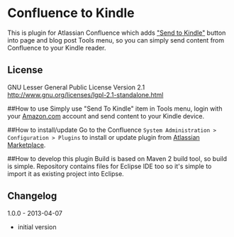 Confluence to Kindle
====================

This is plugin for Atlassian Confluence which adds ["Send to Kindle"](http://www.amazon.com/gp/sendtokindle/developers/button) 
button into page and blog post Tools menu, so you can simply send content from Confluence to your Kindle reader.

## License
GNU Lesser General Public License Version 2.1
http://www.gnu.org/licenses/lgpl-2.1-standalone.html

##How to use
Simply use "Send To Kindle" item in Tools menu, login with your [Amazon.com](http://www.amazon.com) account and send content to your Kindle device.

##How to install/update
Go to the Confluence `System Administration > Configuration > Plugins` to install or update plugin from [Atlassian Marketplace](https://marketplace.atlassian.com).

##How to develop this plugin
Build is based on Maven 2 build tool, so build is simple.
Repository contains files for Eclipse IDE too so it's simple to import it as existing project into Eclipse.

## Changelog

1.0.0 - 2013-04-07
- initial version